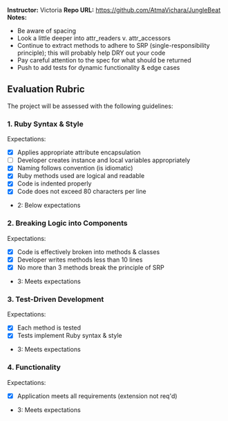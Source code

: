 **Instructor:** Victoria
**Repo URL:** https://github.com/AtmaVichara/JungleBeat
**Notes:** 

* Be aware of spacing
* Look a little deeper into attr_readers v. attr_accessors
* Continue to extract methods to adhere to SRP (single-responsibility principle); this will probably help DRY out your code
* Pay careful attention to the spec for what should be returned
* Push to add tests for dynamic functionality & edge cases

## Evaluation Rubric

The project will be assessed with the following guidelines:

### 1. Ruby Syntax & Style

Expectations: 

- [x] Applies appropriate attribute encapsulation  
- [ ] Developer creates instance and local variables appropriately
- [x] Naming follows convention (is idiomatic)
- [x] Ruby methods used are logical and readable
- [x] Code is indented properly
- [x] Code does not exceed 80 characters per line  

* 2: Below expectations

### 2. Breaking Logic into Components

Expectations: 

- [x] Code is effectively broken into methods & classes 
- [x] Developer writes methods less than 10 lines 
- [x] No more than 3 methods break the principle of SRP 

* 3: Meets expectations

### 3. Test-Driven Development

Expectations: 

- [x] Each method is tested  
- [x] Tests implement Ruby syntax & style   

* 3: Meets expectations

### 4. Functionality

Expectations: 

- [x] Application meets all requirements (extension not req'd)

* 3: Meets expectations
